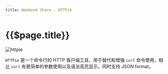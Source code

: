 ```yaml
---
title: Weekend Share - HTTPie
---
```


# {{$page.title}}

![httpie](https://httpie.org/static/img/httpie.gif?v=70bc5a5b7fdf2b4982ed18b364c32b11)

`HTTPie` 是一个命令行的 HTTP 客户端工具，用于替代和增强 `curl` 命令使用，相比 `curl` 有更简单的参数使用以及语法高亮显示，同时支持 JSON format。
